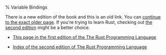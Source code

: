 % Variable Bindings

There is a new edition of the book and this is an old link.
You can [continue to the exact older page][1].
If you're trying to learn Rust, checking out [the second edition][2] might be a better choice.

* [This page in the first edition of the The Rust Programming Language][1]

* [Index of the second edition of The Rust Programming Language][2]


[1]: first-edition/variable-bindings.html
[2]: second-edition/index.html
